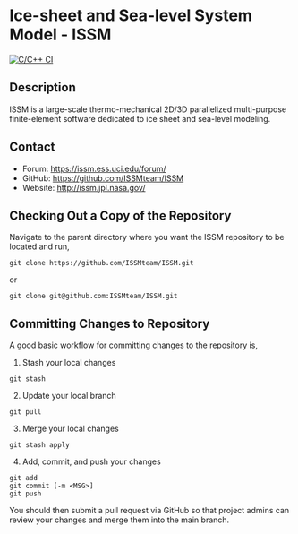 # Ice-sheet and Sea-level System Model - ISSM
[![C/C++ CI](https://github.com/ISSMteam/ISSM/actions/workflows/c-cpp.yml/badge.svg)](https://github.com/ISSMteam/ISSM/actions/)

## Description
ISSM is a large-scale thermo-mechanical 2D/3D parallelized multi-purpose finite-element software dedicated to ice sheet and sea-level modeling.

## Contact
 - Forum:   https://issm.ess.uci.edu/forum/
 - GitHub:  https://github.com/ISSMteam/ISSM
 - Website: http://issm.jpl.nasa.gov/

## Checking Out a Copy of the Repository
Navigate to the parent directory where you want the ISSM repository to be located and run,
```
git clone https://github.com/ISSMteam/ISSM.git
```
or
```
git clone git@github.com:ISSMteam/ISSM.git
```

## Committing Changes to Repository
A good basic workflow for committing changes to the repository is,

1. Stash your local changes
```
git stash
```

2. Update your local branch
```
git pull
```

3. Merge your local changes
```
git stash apply
```

4. Add, commit, and push your changes
```
git add
git commit [-m <MSG>]
git push
```

You should then submit a pull request via GitHub so that project admins can review your changes and merge them into the main branch.
